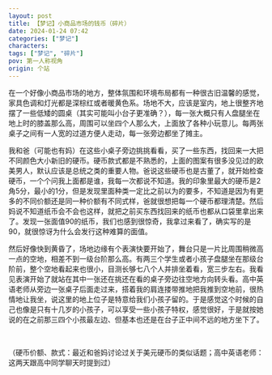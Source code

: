 ```yaml
---
layout: post
title: 【梦记】小商品市场的钱币（碎片）
date: 2024-01-24 07:42
categories: ["梦记"]
characters: 
tags: ["梦记", "碎片"]
pov: 第一人称视角
origin: 个站
---
```


在一个好像小商品市场的地方，整体氛围和环境布局都有一种很古旧温馨的感觉，家具色调和灯光都是深棕红或者暖黄色系。场地不大，应该是室内，地上很整齐地摆了一些低矮的圆桌（其实可能叫小台子更准确？），每一张大概只有人盘腿坐在地上时的膝盖那么高，周围可以坐四个人那么大，上面放了各种小玩意儿。每两张桌子之间有一人宽的过道方便人走动，每一张旁边都坐了摊主。

我和爸（可能也有妈）在这些小桌子旁边挑挑看看，买了一些东西，找回来一大把不同颜色大小新旧的硬币。硬币款式都是不熟悉的，上面的图案有很多没见过的欧美男人，默认应该是总统之类的重要人物。爸说这些硬币也是古董了，就开始检查硬币，一个个问我上面都是谁，我每一次都说不知道。我的印象里最大的硬币是2角5分，最小的1分，但是发现里面种类一定比之前以为的要多，不知道是因为有更多的不同价额还是同一种价额有不同式样，爸就很想把每一个硬币都理清楚。然后妈说不知道纸币会不会也这样，就把之前买东西找回来的纸币也都从口袋里拿出来了。发现一张面值90的纸币，我们也感到很惊奇，我拿过来看了，确实写的是90，就很惊讶为什么会发行这种难算的面值。

然后好像快到黄昏了，场地边缘有个表演快要开始了，舞台只是一片比周围稍微高一点的空地，相差不到一级台阶那么高。有两三个学生或者小孩子盘腿坐在那级台阶前，整个空地看起来也很小，目测长够七八个人并排坐着看，宽三步左右。我看见表演开始了就站在其中一张还在挑还在看的桌子旁边往空地方向转头看。高中英语老师从旁边一张桌子后面走过来，搭着我的肩连搂带推地把我推到空地前，很热情地让我坐，说这里的地上位子是特意给我们小孩子留的。于是感觉这个时候的自己也像是只有十几岁的小孩子，可以享受一些小孩子特权，感觉很好，于是就按她说的在之前那三四个小孩最左边、但基本也还是在台子正中间不远的地方坐下了。

<br>

（硬币价额、款式：最近和爸妈讨论过关于美元硬币的类似话题；高中英语老师：这两天跟高中同学聊天时提到过）
